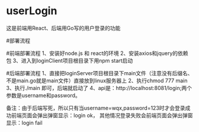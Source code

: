 # userLogin
这是前端用React、后端用Go写的用户登录的功能

#部署流程

#前端部署流程
1、安装好node.js 和 react的环境
2、安装axios和jquery的依赖包
3、进入到loginClient项目根目录下用npm start启动

#后端部署流程
1、直接把loginServer项目根目录下main文件（注意没有后缀名、不是main.go就是main文件）直接放到linux服务器上
2、执行chmod 777 main
3、执行./main 即可，后端就启动了
4、api是：http://localhost:8081/login;两个参数是username和password。

备注：由于后端写死，所以只有当username=wqx,password=123时才会登录成功前端页面会弹出弹窗显示：login ok，
     其他情况登录失败会前端页面会弹出弹窗显示：login fail

